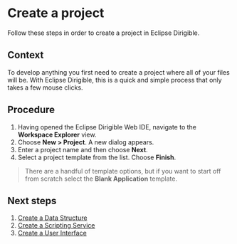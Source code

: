 # Create a project

Follow these steps in order to create a project in Eclipse Dirigible.

## Context

To develop anything you first need to create a project where all of your files will be. With Eclipse Dirigible, this is a quick and simple process that only takes a few mouse clicks.

## Procedure

1. Having opened the Eclipse Dirigible Web IDE, navigate to the **Workspace Explorer** view.
2. Choose **New > Project**. A new dialog appears.
3. Enter a project name and then choose **Next**.
4. Select a project template from the list. Choose **Finish**.

  > There are a handful of template options, but if you want to start off from scratch select the **Blank Application** template.

## Next steps

1. [Create a Data Structure][1]
2. [Create a Scripting Service][2]
3. [Create a User Interface][3]


[1]: https://github.com/dirigiblelabs/curriculum/tree/master/NikolayMateev/WrittenDocumentation/Dirigible-Basics/DataStructures.md
[2]: https://github.com/dirigiblelabs/curriculum/tree/master/NikolayMateev/WrittenDocumentation/Dirigible-Basics/ScriptingServices.md
[3]: https://github.com/dirigiblelabs/curriculum/tree/master/NikolayMateev/WrittenDocumentation/Dirigible-Basics/UserInterfaces.md
